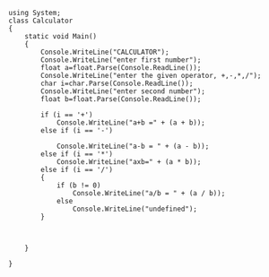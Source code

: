     using System;
    class Calculator
    {
        static void Main()
        {
            Console.WriteLine("CALCULATOR");
            Console.WriteLine("enter first number");
            float a=float.Parse(Console.ReadLine());
            Console.WriteLine("enter the given operator, +,-,*,/");
            char i=char.Parse(Console.ReadLine());
            Console.WriteLine("enter second number");
            float b=float.Parse(Console.ReadLine());
    
            if (i == '+')
                Console.WriteLine("a+b =" + (a + b));
            else if (i == '-')
    
                Console.WriteLine("a-b = " + (a - b));
            else if (i == '*')
                Console.WriteLine("axb=" + (a * b));
            else if (i == '/')
            {
                if (b != 0)
                    Console.WriteLine("a/b = " + (a / b));
                else
                    Console.WriteLine("undefined");
            }
            
    
            
        }
    
    }
